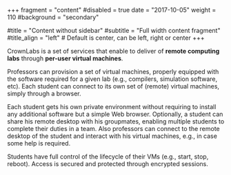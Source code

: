+++
fragment = "content"
#disabled = true
date = "2017-10-05"
weight = 110
#background = "secondary"

#title = "Content without sidebar"
#subtitle = "Full width content fragment"
#title_align = "left" # Default is center, can be left, right or center
+++

CrownLabs is a set of services that enable to deliver of **remote computing labs** through **per-user virtual machines**.

Professors can provision a set of virtual machines, properly equipped with the software required for a given lab (e.g., compilers, simulation software, etc).
Each student can connect to its own set of (remote) virtual machines, simply through a browser.

Each student gets his own private environment without requiring to install any additional software but a simple Web browser.
Optionally, a student can share his remote desktop with his groupmates, enabling multiple students to complete their duties in a team.
Also professors can connect to the remote desktop of the student and interact with his virtual machines, e.g., in case some help is required.

Students have full control of the lifecycle of their VMs (e.g., start, stop, reboot). Access is secured and protected through encrypted sessions.

